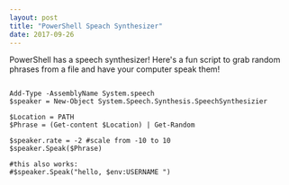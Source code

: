 ```yaml
---
layout: post
title: "PowerShell Speach Synthesizer"
date: 2017-09-26
---
```


PowerShell has a speech synthesizer!
Here's a fun script to grab random phrases from a file and have your computer speak them!

<code>
Add-Type -AssemblyName System.speech
$speaker = New-Object System.Speech.Synthesis.SpeechSynthesizier
</code>

<code>
$Location = PATH
$Phrase = (Get-content $Location) | Get-Random
</code>

<code>
$speaker.rate = -2 #scale from -10 to 10
$speaker.Speak($Phrase)
</code>

<code>
#this also works:
#$speaker.Speak("hello, $env:USERNAME ")
</code>
